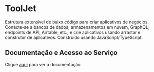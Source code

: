 # ToolJet

Estrutura extensível de baixo código para criar aplicativos de negócios. Conecte-se a bancos de dados, armazenamentos em nuvem, GraphQL, endpoints de API, Airtable, etc., e crie aplicativos usando arrastar e construtor de aplicativos. Construído usando JavaScript/TypeScript.

## Documentação e Acesso ao Serviço

Clique [aqui](https://github.com/ToolJet/ToolJet) para ver a documentação.